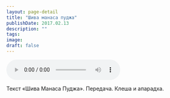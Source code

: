 ```yaml
---
layout: page-detail
title: "Шива манаса пуджа"
publishDate: 2017.02.13
description: ""
tags:
image:
draft: false
---
```


<audio title="2017.02.13 - Шива манаса пуджа.mp3" src="/upload/iblock/89e/89e42582ba9f679e4ada64f7edf6428d.mp3" controls=""></audio>

 Текст «Шива Манаса Пуджа». Передача. Клеша и апарадха. 

  
